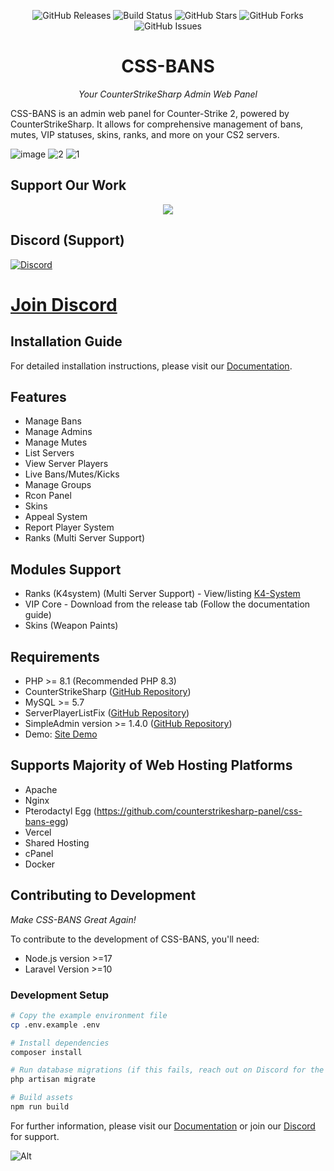 <div align="center">

![GitHub Releases](https://img.shields.io/github/downloads/counterstrikesharp-panel/css-bans/total)
![Build Status](https://github.com/counterstrikesharp-panel/css-bans/actions/workflows/main.yml/badge.svg)
![GitHub Stars](https://img.shields.io/github/stars/counterstrikesharp-panel/css-bans)
![GitHub Forks](https://img.shields.io/github/forks/counterstrikesharp-panel/css-bans)
![GitHub Issues](https://img.shields.io/github/issues/counterstrikesharp-panel/css-bans)

# CSS-BANS
*Your CounterStrikeSharp Admin Web Panel*

</div>

CSS-BANS is an admin web panel for Counter-Strike 2, powered by CounterStrikeSharp. It allows for comprehensive management of bans, mutes, VIP statuses, skins, ranks, and more on your CS2 servers.

![image](https://github.com/counterstrikesharp-panel/css-bans/assets/11420858/5414048c-df6b-48c0-b23e-0e6aea613bc9)
![2](https://github.com/counterstrikesharp-panel/css-bans/assets/11420858/e0d9d5d0-f317-43ba-89a5-7dc1f593693d)
![1](https://github.com/counterstrikesharp-panel/css-bans/assets/11420858/761f6764-4f4e-4271-bb5c-3f685e873b7d)

## Support Our Work

<div align="center">
<a href="https://buymeacoffee.com/hobsrkm">
<img src="https://img.buymeacoffee.com/button-api/?text=Support Me&emoji=☕&slug=hobsrkm&button_colour=FF5F5F&font_colour=ffffff&font_family=Inter&outline_colour=000000&coffee_colour=FFDD00" />
</a>
</div>

## Discord (Support)
[![Discord](https://discordapp.com/api/guilds/1236186810405883904/widget.png?style=banner2)](https://discord.gg/fwg5DKZYqV)
# [Join Discord](https://discord.gg/fwg5DKZYqV)

## Installation Guide
For detailed installation instructions, please visit our [Documentation](https://docs.cssbans.online).

## Features
- Manage Bans
- Manage Admins
- Manage Mutes
- List Servers
- View Server Players
- Live Bans/Mutes/Kicks
- Manage Groups
- Rcon Panel
- Skins
- Appeal System
- Report Player System
- Ranks (Multi Server Support)

## Modules Support
- Ranks (K4system) (Multi Server Support) - View/listing [K4-System](https://github.com/K4ryuu/K4-System)
- VIP Core - Download from the release tab (Follow the documentation guide)
- Skins (Weapon Paints)

## Requirements
- PHP >= 8.1 (Recommended PHP 8.3)
- CounterStrikeSharp ([GitHub Repository](https://github.com/roflmuffin/CounterStrikeSharp))
- MySQL >= 5.7
- ServerPlayerListFix ([GitHub Repository](https://github.com/Source2ZE/ServerListPlayersFix))
- SimpleAdmin version >= 1.4.0 ([GitHub Repository](https://github.com/daffyyyy/CS2-SimpleAdmin))
- Demo: [Site Demo](https://cssbans.online/)

## Supports Majority of Web Hosting Platforms
- Apache
- Nginx
- Pterodactyl Egg (https://github.com/counterstrikesharp-panel/css-bans-egg)
- Vercel
- Shared Hosting
- cPanel
- Docker

## Contributing to Development

*Make CSS-BANS Great Again!*

To contribute to the development of CSS-BANS, you'll need:

- Node.js version >=17
- Laravel Version >=10

### Development Setup

```bash
# Copy the example environment file
cp .env.example .env

# Install dependencies
composer install

# Run database migrations (if this fails, reach out on Discord for the database dump)
php artisan migrate

# Build assets
npm run build
```

For further information, please visit our [Documentation](https://docs.cssbans.online) or join our [Discord](https://discord.gg/fwg5DKZYqV) for support.

![Alt](https://repobeats.axiom.co/api/embed/25f27b45de54ec2177e206ee8dfbbde4bd01dccf.svg "Repobeats analytics image")
